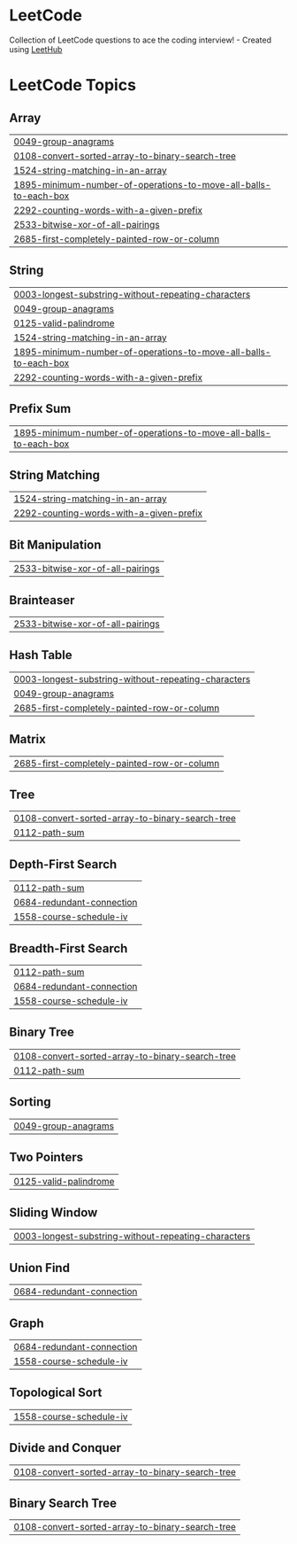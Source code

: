 # LeetCode
Collection of LeetCode questions to ace the coding interview! - Created using [LeetHub](https://github.com/QasimWani/LeetHub)

<!---LeetCode Topics Start-->
# LeetCode Topics
## Array
|  |
| ------- |
| [0049-group-anagrams](https://github.com/harivamsi9/LeetCode/tree/master/0049-group-anagrams) |
| [0108-convert-sorted-array-to-binary-search-tree](https://github.com/harivamsi9/LeetCode/tree/master/0108-convert-sorted-array-to-binary-search-tree) |
| [1524-string-matching-in-an-array](https://github.com/harivamsi9/LeetCode/tree/master/1524-string-matching-in-an-array) |
| [1895-minimum-number-of-operations-to-move-all-balls-to-each-box](https://github.com/harivamsi9/LeetCode/tree/master/1895-minimum-number-of-operations-to-move-all-balls-to-each-box) |
| [2292-counting-words-with-a-given-prefix](https://github.com/harivamsi9/LeetCode/tree/master/2292-counting-words-with-a-given-prefix) |
| [2533-bitwise-xor-of-all-pairings](https://github.com/harivamsi9/LeetCode/tree/master/2533-bitwise-xor-of-all-pairings) |
| [2685-first-completely-painted-row-or-column](https://github.com/harivamsi9/LeetCode/tree/master/2685-first-completely-painted-row-or-column) |
## String
|  |
| ------- |
| [0003-longest-substring-without-repeating-characters](https://github.com/harivamsi9/LeetCode/tree/master/0003-longest-substring-without-repeating-characters) |
| [0049-group-anagrams](https://github.com/harivamsi9/LeetCode/tree/master/0049-group-anagrams) |
| [0125-valid-palindrome](https://github.com/harivamsi9/LeetCode/tree/master/0125-valid-palindrome) |
| [1524-string-matching-in-an-array](https://github.com/harivamsi9/LeetCode/tree/master/1524-string-matching-in-an-array) |
| [1895-minimum-number-of-operations-to-move-all-balls-to-each-box](https://github.com/harivamsi9/LeetCode/tree/master/1895-minimum-number-of-operations-to-move-all-balls-to-each-box) |
| [2292-counting-words-with-a-given-prefix](https://github.com/harivamsi9/LeetCode/tree/master/2292-counting-words-with-a-given-prefix) |
## Prefix Sum
|  |
| ------- |
| [1895-minimum-number-of-operations-to-move-all-balls-to-each-box](https://github.com/harivamsi9/LeetCode/tree/master/1895-minimum-number-of-operations-to-move-all-balls-to-each-box) |
## String Matching
|  |
| ------- |
| [1524-string-matching-in-an-array](https://github.com/harivamsi9/LeetCode/tree/master/1524-string-matching-in-an-array) |
| [2292-counting-words-with-a-given-prefix](https://github.com/harivamsi9/LeetCode/tree/master/2292-counting-words-with-a-given-prefix) |
## Bit Manipulation
|  |
| ------- |
| [2533-bitwise-xor-of-all-pairings](https://github.com/harivamsi9/LeetCode/tree/master/2533-bitwise-xor-of-all-pairings) |
## Brainteaser
|  |
| ------- |
| [2533-bitwise-xor-of-all-pairings](https://github.com/harivamsi9/LeetCode/tree/master/2533-bitwise-xor-of-all-pairings) |
## Hash Table
|  |
| ------- |
| [0003-longest-substring-without-repeating-characters](https://github.com/harivamsi9/LeetCode/tree/master/0003-longest-substring-without-repeating-characters) |
| [0049-group-anagrams](https://github.com/harivamsi9/LeetCode/tree/master/0049-group-anagrams) |
| [2685-first-completely-painted-row-or-column](https://github.com/harivamsi9/LeetCode/tree/master/2685-first-completely-painted-row-or-column) |
## Matrix
|  |
| ------- |
| [2685-first-completely-painted-row-or-column](https://github.com/harivamsi9/LeetCode/tree/master/2685-first-completely-painted-row-or-column) |
## Tree
|  |
| ------- |
| [0108-convert-sorted-array-to-binary-search-tree](https://github.com/harivamsi9/LeetCode/tree/master/0108-convert-sorted-array-to-binary-search-tree) |
| [0112-path-sum](https://github.com/harivamsi9/LeetCode/tree/master/0112-path-sum) |
## Depth-First Search
|  |
| ------- |
| [0112-path-sum](https://github.com/harivamsi9/LeetCode/tree/master/0112-path-sum) |
| [0684-redundant-connection](https://github.com/harivamsi9/LeetCode/tree/master/0684-redundant-connection) |
| [1558-course-schedule-iv](https://github.com/harivamsi9/LeetCode/tree/master/1558-course-schedule-iv) |
## Breadth-First Search
|  |
| ------- |
| [0112-path-sum](https://github.com/harivamsi9/LeetCode/tree/master/0112-path-sum) |
| [0684-redundant-connection](https://github.com/harivamsi9/LeetCode/tree/master/0684-redundant-connection) |
| [1558-course-schedule-iv](https://github.com/harivamsi9/LeetCode/tree/master/1558-course-schedule-iv) |
## Binary Tree
|  |
| ------- |
| [0108-convert-sorted-array-to-binary-search-tree](https://github.com/harivamsi9/LeetCode/tree/master/0108-convert-sorted-array-to-binary-search-tree) |
| [0112-path-sum](https://github.com/harivamsi9/LeetCode/tree/master/0112-path-sum) |
## Sorting
|  |
| ------- |
| [0049-group-anagrams](https://github.com/harivamsi9/LeetCode/tree/master/0049-group-anagrams) |
## Two Pointers
|  |
| ------- |
| [0125-valid-palindrome](https://github.com/harivamsi9/LeetCode/tree/master/0125-valid-palindrome) |
## Sliding Window
|  |
| ------- |
| [0003-longest-substring-without-repeating-characters](https://github.com/harivamsi9/LeetCode/tree/master/0003-longest-substring-without-repeating-characters) |
## Union Find
|  |
| ------- |
| [0684-redundant-connection](https://github.com/harivamsi9/LeetCode/tree/master/0684-redundant-connection) |
## Graph
|  |
| ------- |
| [0684-redundant-connection](https://github.com/harivamsi9/LeetCode/tree/master/0684-redundant-connection) |
| [1558-course-schedule-iv](https://github.com/harivamsi9/LeetCode/tree/master/1558-course-schedule-iv) |
## Topological Sort
|  |
| ------- |
| [1558-course-schedule-iv](https://github.com/harivamsi9/LeetCode/tree/master/1558-course-schedule-iv) |
## Divide and Conquer
|  |
| ------- |
| [0108-convert-sorted-array-to-binary-search-tree](https://github.com/harivamsi9/LeetCode/tree/master/0108-convert-sorted-array-to-binary-search-tree) |
## Binary Search Tree
|  |
| ------- |
| [0108-convert-sorted-array-to-binary-search-tree](https://github.com/harivamsi9/LeetCode/tree/master/0108-convert-sorted-array-to-binary-search-tree) |
<!---LeetCode Topics End-->